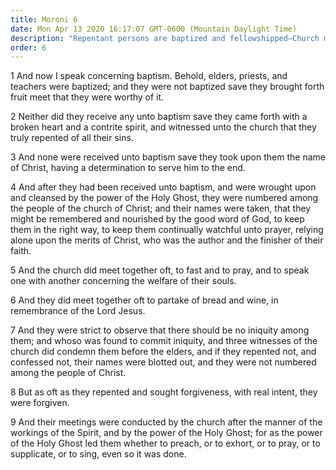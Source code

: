 ```yaml
---
title: Moroni 6
date: Mon Apr 13 2020 16:17:07 GMT-0600 (Mountain Daylight Time)
description: "Repentant persons are baptized and fellowshipped—Church members who repent are forgiven—Meetings are conducted by the power of the Holy Ghost. About A.D. 401–21."
order: 6
---
```


1 And now I speak concerning baptism. Behold, elders, priests, and teachers were baptized; and they were not baptized save they brought forth fruit meet that they were worthy of it.

2 Neither did they receive any unto baptism save they came forth with a broken heart and a contrite spirit, and witnessed unto the church that they truly repented of all their sins.

3 And none were received unto baptism save they took upon them the name of Christ, having a determination to serve him to the end.

4 And after they had been received unto baptism, and were wrought upon and cleansed by the power of the Holy Ghost, they were numbered among the people of the church of Christ; and their names were taken, that they might be remembered and nourished by the good word of God, to keep them in the right way, to keep them continually watchful unto prayer, relying alone upon the merits of Christ, who was the author and the finisher of their faith.

5 And the church did meet together oft, to fast and to pray, and to speak one with another concerning the welfare of their souls.

6 And they did meet together oft to partake of bread and wine, in remembrance of the Lord Jesus.

7 And they were strict to observe that there should be no iniquity among them; and whoso was found to commit iniquity, and three witnesses of the church did condemn them before the elders, and if they repented not, and confessed not, their names were blotted out, and they were not numbered among the people of Christ.

8 But as oft as they repented and sought forgiveness, with real intent, they were forgiven.

9 And their meetings were conducted by the church after the manner of the workings of the Spirit, and by the power of the Holy Ghost; for as the power of the Holy Ghost led them whether to preach, or to exhort, or to pray, or to supplicate, or to sing, even so it was done.

